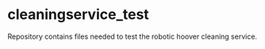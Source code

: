 # cleaningservice_test
Repository contains files needed to test the robotic hoover cleaning service.
